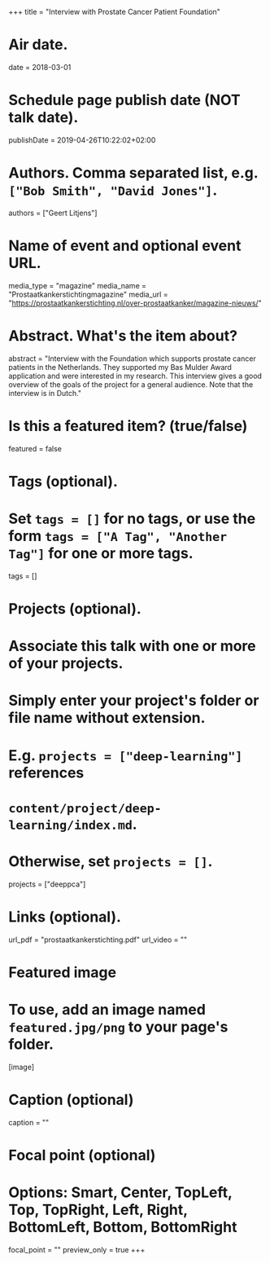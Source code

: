 +++
title = "Interview with Prostate Cancer Patient Foundation"

# Air date.
date = 2018-03-01

# Schedule page publish date (NOT talk date).
publishDate = 2019-04-26T10:22:02+02:00

# Authors. Comma separated list, e.g. `["Bob Smith", "David Jones"]`.
authors = ["Geert Litjens"]

# Name of event and optional event URL.
media_type = "magazine"
media_name = "Prostaatkankerstichtingmagazine"
media_url = "https://prostaatkankerstichting.nl/over-prostaatkanker/magazine-nieuws/"

# Abstract. What's the item about?
abstract = "Interview with the Foundation which supports prostate cancer patients in the Netherlands. They supported my Bas Mulder Award application and were interested in my research. This interview gives a good overview of the goals of the project for a general audience. Note that the interview is in Dutch."

# Is this a featured item? (true/false)
featured = false

# Tags (optional).
#   Set `tags = []` for no tags, or use the form `tags = ["A Tag", "Another Tag"]` for one or more tags.
tags = []

# Projects (optional).
#   Associate this talk with one or more of your projects.
#   Simply enter your project's folder or file name without extension.
#   E.g. `projects = ["deep-learning"]` references 
#   `content/project/deep-learning/index.md`.
#   Otherwise, set `projects = []`.
projects = ["deeppca"]

# Links (optional).
url_pdf = "prostaatkankerstichting.pdf"
url_video = ""

# Featured image
# To use, add an image named `featured.jpg/png` to your page's folder. 
[image]
  # Caption (optional)
  caption = ""

  # Focal point (optional)
  # Options: Smart, Center, TopLeft, Top, TopRight, Left, Right, BottomLeft, Bottom, BottomRight
  focal_point = ""
  preview_only = true
+++
